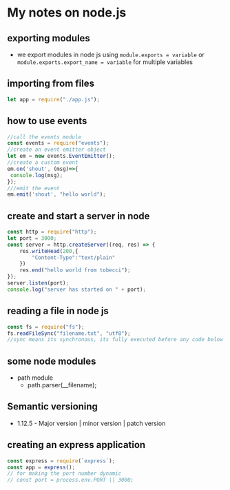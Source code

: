 # My notes on node.js

## exporting modules

* we export modules in node js using `module.exports = variable` or `module.exports.export_name = variable` for multiple variables

## importing from files

```js
let app = require("./app.js");
```

## how to use events

```js
//call the events module
const events = require("events");
//create an event emitter object
let em = new events.EventEmitter();
//create a custom event
em.on('shout', (msg)=>{
 console.log(msg);
});
///emit the event
em.emit('shout', "hello world");
```

## create and start a server in node

```js
const http = require("http");
let port = 3000;
const server = http.createServer((req, res) => {
    res.writeHead(200,{
        "Content-Type":"text/plain"
    })
    res.end("hello world from tobecci");
});
server.listen(port);
console.log("server has started on " + port);
```

## reading a file in node js

```js
const fs = require("fs");
fs.readFileSync("filename.txt", "utf8");
//sync means its synchronous, its fully executed before any code below it runs
```

## some node modules

* path module
  * path.parser(__filename);

## Semantic versioning

* 1.12.5 - Major version | minor version | patch version

## creating an express application

```js
const express = require(`express`);
const app = express();
// for making the port number dynamic
// const port = process.env.PORT || 3000;
```
